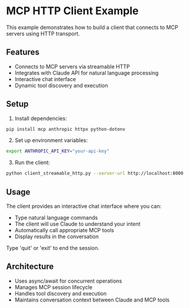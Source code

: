 # MCP HTTP Client Example

This example demonstrates how to build a client that connects to MCP servers using HTTP transport.

## Features

- Connects to MCP servers via streamable HTTP
- Integrates with Claude API for natural language processing
- Interactive chat interface
- Dynamic tool discovery and execution

## Setup

1. Install dependencies:
```bash
pip install mcp anthropic httpx python-dotenv
```

2. Set up environment variables:
```bash
export ANTHROPIC_API_KEY="your-api-key"
```

3. Run the client:
```bash
python client_streamable_http.py --server-url http://localhost:8000
```

## Usage

The client provides an interactive chat interface where you can:
- Type natural language commands
- The client will use Claude to understand your intent
- Automatically call appropriate MCP tools
- Display results in the conversation

Type 'quit' or 'exit' to end the session.

## Architecture

- Uses async/await for concurrent operations
- Manages MCP session lifecycle
- Handles tool discovery and execution
- Maintains conversation context between Claude and MCP tools